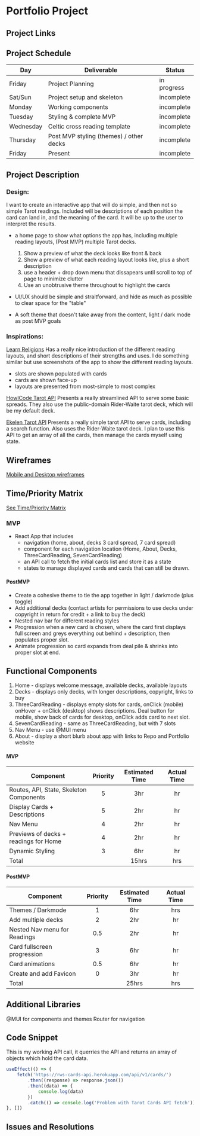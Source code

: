 # Portfolio Project

## Project Links

## Project Schedule

| Day       | Deliverable                             | Status      |
| --------- | --------------------------------------- | ----------- |
| Friday    | Project Planning                        | in progress |
| Sat/Sun   | Project setup and skeleton              | incomplete  |
| Monday    | Working components                      | incomplete  |
| Tuesday   | Styling & complete MVP                  | incomplete  |
| Wednesday | Celtic cross reading template           | incomplete  |
| Thursday  | Post MVP styling (themes) / other decks | incomplete  |
| Friday    | Present                                 | incomplete  |

## Project Description

### Design:

I want to create an interactive app that will do simple, and then not so simple Tarot readings. Included will be descriptions of each position the card can land in, and the meaning of the card. It will be up to the user to interpret the results.

- a home page to show what options the app has, including multiple reading layouts, (Post MVP) multiple Tarot decks.

  1.  Show a preview of what the deck looks like front & back
  1.  Show a preview of what each reading layout looks like, plus a short description
  1.  use a header + drop down menu that dissapears until scroll to top of page to minimize clutter
  1.  Use an unobtrusive theme throughout to highlight the cards

- UI/UX should be simple and straitforward, and hide as much as possible to clear space for the "table"

- A soft theme that doesn't take away from the content, light / dark mode as post MVP goals

### Inspirations:

[Learn Religions](https://www.learnreligions.com/tarot-card-spreads-2562807) Has a really nice introduction of the different reading layouts, and short descriptions of their strengths and uses. I do something similar but use screenshots of the app to show the different reading layouts.

- slots are shown populated with cards
- cards are shown face-up
- layouts are presented from most-simple to most complex

[HowICode Tarot API](https://github.com/howlCode/tarot_api) Presents a really streamlined API to serve some basic spreads. They also use the public-domain Rider-Waite tarot deck, which will be my default deck.

[Ekelen Tarot API](https://github.com/ekelen/tarot-api) Presents a really simple tarot API to serve cards, including a search function. Also uses the Rider-Waite tarot deck. I plan to use this API to get an array of all the cards, then manage the cards myself using state.

## Wireframes

[Mobile and Desktop wireframes](https://photos.app.goo.gl/MJTVCVTyPTvy3o9Q8)

## Time/Priority Matrix

[See Time/Priority Matrix](https://photos.app.goo.gl/MJTVCVTyPTvy3o9Q8)

### MVP

- React App that includes
  - navigation (home, about, decks 3 card spread, 7 card spread)
  - component for each navigation location (Home, About, Decks, ThreeCardReading, SevenCardReading)
  - an API call to fetch the initial cards list and store it as a state
  - states to manage displayed cards and cards that can still be drawn.

#### PostMVP

- Create a cohesive theme to tie the app together in light / darkmode (plus toggle)
- Add additional decks (contact artists for permissions to use decks under copyright in return for credit + a link to buy the deck)
- Nested nav bar for different reading styles
- Progression when a new card is chosen, where the card first displays full screen and greys everything out behind + description, then populates proper slot.
- Animate progression so card expands from deal pile & shrinks into proper slot at end.

## Functional Components

1. Home - displays welcome message, available decks, available layouts
1. Decks - displays only decks, with longer descriptions, copyright, links to buy
1. ThreeCardReading - displays empty slots for cards, onClick (mobile) onHover + onClick (desktop) shows descriptions. Deal button for mobile, show back of cards for desktop, onClick adds card to next slot.
1. SevenCardReading - same as ThreeCardReading, but with 7 slots
1. Nav Menu - use @MUI menu
1. About - display a short blurb about app with links to Repo and Portfolio website

#### MVP

| Component                               | Priority | Estimated Time | Actual Time |
| --------------------------------------- | :------: | :------------: | :---------: |
| Routes, API, State, Skeleton Components |    5     |      3hr       |     hr      |
| Display Cards + Descriptions            |    5     |      2hr       |     hr      |
| Nav Menu                                |    4     |      2hr       |     hr      |
| Previews of decks + readings for Home   |    4     |      2hr       |     hr      |
| Dynamic Styling                         |    3     |      6hr       |     hr      |
| Total                                   |          |     15hrs      |     hrs     |

#### PostMVP

| Component                    | Priority | Estimated Time | Actual Time |
| ---------------------------- | :------: | :------------: | :---------: |
| Themes / Darkmode            |    1     |      6hr       |     hrs     |
| Add multiple decks           |    2     |      2hr       |     hr      |
| Nested Nav menu for Readings |   0.5    |      2hr       |     hr      |
| Card fullscreen progression  |    3     |      6hr       |     hr      |
| Card animations              |   0.5    |      6hr       |     hr      |
| Create and add Favicon       |    0     |      3hr       |     hr      |
| Total                        |          |     25hrs      |     hrs     |

## Additional Libraries

@MUI for components and themes
Router for navigation

## Code Snippet

This is my working API call, it querries the API and returns an array of objects which hold the card data.

```js
useEffect(() => {
	fetch('https://rws-cards-api.herokuapp.com/api/v1/cards/')
		.then((response) => response.json())
		.then((data) => {
			console.log(data)
		})
		.catch(() => console.log('Problem with Tarot Cards API fetch'))
}, [])
```

## Issues and Resolutions
